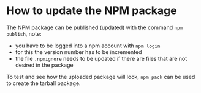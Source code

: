 # How to update the NPM package

The NPM package can be published (updated) with the command `npm publish`, note:
- you have to be logged into a npm account with `npm login`
- for this the version number has to be incremented
- the file `.npmignore` needs to be updated if there are files that are not desired in the package

To test and see how the uploaded package will look, `npm pack` can be used to create the tarball package.